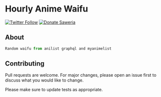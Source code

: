 # Hourly Anime Waifu

[![Twitter Follow](https://img.shields.io/twitter/follow/hourlywaifu?color=%231DA1F2&style=flat-square)](https://twitter.com/hourlywaifu) [![Donate Saweria](https://img.shields.io/badge/donate%20on-saweria-yellow?style=flat-square&logo=coffee)](https://saweria.co/dotslashf)

## About

```javascript
Random waifu from anilist graphql and myanimelist
```

## Contributing

Pull requests are welcome. For major changes, please open an issue first to discuss what you would like to change.

Please make sure to update tests as appropriate.
